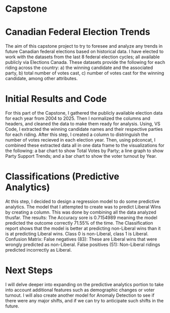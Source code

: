 # Capstone
# Canadian Federal Election Trends
The aim of this capstone project to try to foresee and analyze any trends in future Canadian federal elections based on historical data. I have elected to work with the datasets from the last 8 federal election cycles; all available publicly via Elections Canada. These datasets provide the following for each riding across the country: a) the winning candidate and the associated party, b) total number of votes cast, c) number of votes cast for the winning candidate, among other attributes. 

# Initial Results and Code
For this part of the Capstone, I gathered the publicly available election data for each year from 2004 to 2025. Then I normalized the columns and headers, and cleaned the data to make them ready for analysis. 
Using, VS Code, I extracted the winning candidate names and their respective parties for each riding. After this step, I created a column to distringuish the number of votes recieved in each election year. Then, using pdconcat, I combined these extracted data all in one data frame to the visualizations for the following: a bar chart to show Total Votes by Party; a line graph to show Party Support Trends; and a bar chart to show the voter turnout by Year. 

# Classifications (Predictive Analytics)
At this step, I decided to design a regression model to do some predictive analytics. The model that I attempted to create was to predict Liberal Wins by creating a column. This was done by combining all the data analyzed thusfar. 
The results:
The Accuracy sore is 0.7154989 meaning the model predicted the outcome correctly 71.55% of the time. 
The Classification report shows that the model is better at predicting non-Liberal wins than it is at predicting Liberal wins. Class 0 is non-Liberal, class 1 is Liberal. 
Confusion Matrix: False negatives (83): These are Liberal wins that were wrongly predicted as non-Liberal.
False positives (51): Non-Liberal ridings predicted incorrectly as Liberal.

# Next Steps
I will delve deeper into expanding on the predictive analytics portion to take into account additional features such as demographic changes or voter turnout. I will also create another model for Anomaly Detection to see if there were any major shifts, and if we can try to anticipate such shifts in the future.

